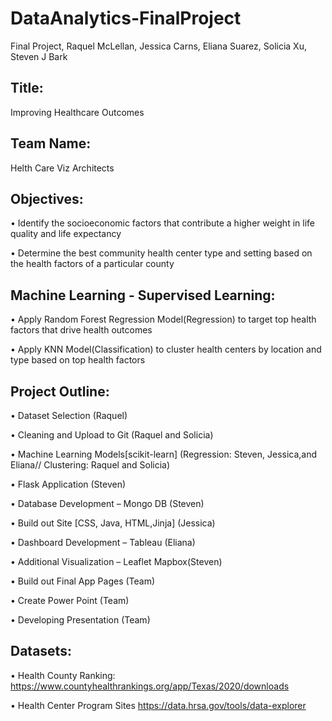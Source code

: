 # DataAnalytics-FinalProject
Final Project, Raquel McLellan, Jessica Carns, Eliana Suarez, Solicia Xu, Steven J Bark

## Title:
  
  Improving Healthcare Outcomes
  
## Team Name: 
    
  Helth Care Viz Architects

## Objectives: 
   
• Identify the socioeconomic factors that contribute a higher weight in life quality and life expectancy

• Determine the best community health center type and setting based on the health factors of a particular county 


## Machine Learning - Supervised Learning:

•	Apply Random Forest Regression Model(Regression) to target top health factors that drive health outcomes 

•	Apply KNN Model(Classification) to cluster health centers by location and type based on top health factors 

## Project Outline: 

•	Dataset Selection (Raquel)

•	Cleaning and Upload to Git (Raquel and Solicia)

•	Machine Learning Models[scikit-learn] (Regression: Steven, Jessica,and Eliana// 
    Clustering: Raquel and Solicia)
  
•	Flask Application (Steven)

•	Database Development – Mongo DB (Steven)

•	Build out Site [CSS, Java, HTML,Jinja] (Jessica)

•	Dashboard Development – Tableau (Eliana)

•	Additional Visualization – Leaflet Mapbox(Steven)

•	Build out Final App Pages (Team)

•	Create Power Point (Team)

•	Developing Presentation (Team)

## Datasets:
•	Health County Ranking:
https://www.countyhealthrankings.org/app/Texas/2020/downloads

•	Health Center Program Sites
https://data.hrsa.gov/tools/data-explorer



